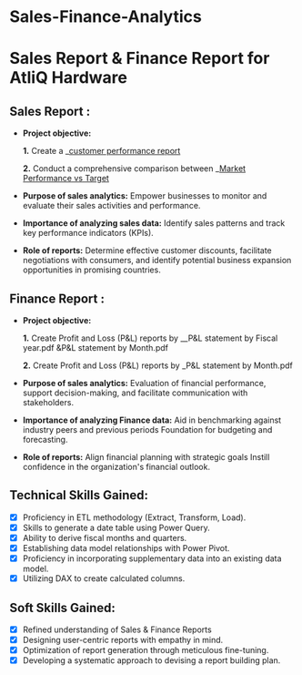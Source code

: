 # Sales-Finance-Analytics
# Sales Report & Finance Report for AtliQ Hardware

## Sales Report :


- **Project objective:** 

    **1.** Create a _[customer performance report](https://github.om/Sravanthi-Duddeti/Sales-Finance-Analytics/blob/main/Customer%20Net%20Sales%20Performance.pdf)

    **2.** Conduct a comprehensive comparison between _[Market Performance vs Target](https://github.com/Sravanthi-Duddeti/Sales-Finance-Analytics/blob/main/P%26L%20statement%20by%20Month.pdf)
- **Purpose of sales analytics:** Empower businesses to monitor and evaluate their sales activities and performance.

- **Importance of analyzing sales data:** Identify sales patterns and track key performance indicators (KPIs).

- **Role of reports:** Determine effective customer discounts, facilitate negotiations with consumers, and identify potential business expansion opportunities in promising countries.


## Finance Report :

- **Project objective:** 

    **1.** Create Profit and Loss (P&L) reports by __P&L statement by Fiscal year.pdf  &P&L statement by Month.pdf

   **2.** Create Profit and Loss (P&L) reports by _P&L statement by Month.pdf

- **Purpose of sales analytics:** Evaluation of financial performance, support decision-making, and facilitate communication with stakeholders.

- **Importance of analyzing Finance data:** Aid in benchmarking against industry peers and previous periods Foundation for budgeting and forecasting.

- **Role of reports:** Align financial planning with strategic goals Instill confidence in the organization's financial outlook.


## Technical Skills Gained:
- [x]	Proficiency in ETL methodology (Extract, Transform, Load).
- [x]	Skills to generate a date table using Power Query.
- [x]	Ability to derive fiscal months and quarters.
- [x]	Establishing data model relationships with Power Pivot.
- [x]	Proficiency in incorporating supplementary data into an existing data model.
- [x]	Utilizing DAX to create calculated columns.

## Soft Skills Gained:
- [x]	Refined understanding of Sales & Finance Reports
- [x]	Designing user-centric reports with empathy in mind.
- [x]	Optimization of report generation through meticulous fine-tuning.
- [x]	Developing a systematic approach to devising a report building plan.
